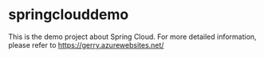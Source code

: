 # springclouddemo
This is the demo project about Spring Cloud. For more detailed information, please refer to https://gerry.azurewebsites.net/
